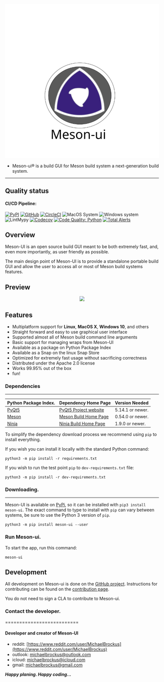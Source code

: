 <p align="center">
<img src="graphics/meson-ui.svg">
</p>

* Meson-ui® is a build GUI for Meson build system a next-generation build system.
----------------------------------------

## Quality status
#### CI/CD Pipeline:

[![PyPI](https://img.shields.io/pypi/v/meson-ui.svg)](https://pypi.python.org/pypi/meson-ui)
[![GitHub](https://img.shields.io/github/license/michaelbadcrumble/meson-ui.svg?color=blue)](https://github.com/michaelbadcrumble/meson-ui)
[![CircleCI](https://circleci.com/gh/michaelbadcrumble/meson-ui.svg?style=shield)](https://circleci.com/gh/michaelbadcrumble/meson-ui)
![MacOS System](https://github.com/michaelbadcrumble/meson-ui/workflows/MacOS%20System/badge.svg?branch=master)
![Windows system](https://github.com/michaelbadcrumble/meson-ui/workflows/Windows%20system/badge.svg?branch=master)
![LintMypy](https://github.com/michaelbadcrumble/meson-ui/workflows/LintMypy/badge.svg?branch=master)
[![Codecov](https://codecov.io/gh/michaelbadcrumble/meson-ui/coverage.svg?branch=master)](https://codecov.io/gh/michaelbadcrumble/meson-ui/branch/master)
[![Code Quality: Python](https://img.shields.io/lgtm/grade/python/g/michaelbadcrumble/meson-ui.svg?logo=lgtm&logoWidth=18)](https://lgtm.com/projects/g/michaelbadcrumble/meson-ui/context:python)
[![Total Alerts](https://img.shields.io/lgtm/alerts/g/michaelbadcrumble/meson-ui.svg?logo=lgtm&logoWidth=18)](https://lgtm.com/projects/g/michaelbadcrumble/meson-ui/alerts)

## Overview

Meson-UI is an open source build GUI meant to be both extremely fast,
and, even more importantly, as user friendly as possible.

The main design point of Meson-UI is to provide a standalone portable
build GUI and allow the user to access all or most of Meson build
systems features.


## Preview

<p align="center">
<img src="docs/markdown/images/preview.png">
</p>


## Features

*   Multiplatform support for **Linux**, **MacOS X**, **Windows 10**, and others
*   Straight forward and easy to use graphical user interface
*   Supported almost all of Meson build command line arguments
*   Basic support for managing wraps from Meson-UI
*   Available as a package on Python Package Index
*   Available as a Snap on the linux Snap Store
*   Optimized for extremely fast usage without sacrificing correctness
*   Distributed under the Apache 2.0 license
*   Works 99.95% out of the box
*   fun!

### Dependencies

-----------------------------------------------------------------------------------------------------------------
| Python Package Index.                   | Dependency Home Page                              |  Version Needed  |
|-----------------------------------------|---------------------------------------------------|------------------|
| [PyQt5](https://pypi.org/project/PyQt5) | [PyQt5 Project website](https://doc.qt.io/qtforpython/) | 5.14.1 or newer. |
| [Meson](https://pypi.org/project/meson) | [Meson Build Home Page](https://mesonbuild.com/)  | 0.54.0 or newer. |
| [Ninja](https://pypi.org/project/ninja) | [Ninja Build Home Page](https://ninja-build.org/) | 1.9.0 or newer.  |

To simplify the dependency download process we recommend using `pip` to install everything.

If you wish you can install it locally with the standard Python command:

```console
python3 -m pip install -r requirements.txt
```

If you wish to run the test point `pip` to `dev-requirements.txt` file:

```console
python3 -m pip install -r dev-requirements.txt
```

### Downloading.
--------

Meson-UI is available on [PyPi](https://pypi.org/project/meson-ui), so it can be
installed with `pip3 install meson-ui`. The exact command to type to install with
`pip` can vary between systems, be sure to use the Python 3 version of `pip`.

```console
python3 -m pip install meson-ui --user
```


### Run Meson-ui.

To start the app, run this command:

```console
meson-ui
```

## Development

All development on Meson-ui is done on the [GitHub project](https://github.com/michaelbadcrumble/meson-ui). 
Instructions for contributing can be found on the [contribution page](contributing.md).

You do not need to sign a CLA to contribute to Meson-ui.

### Contact the developer.
==========================

#### Developer and creator of Meson-UI

* reddit: [https://www.reddit.com/user/MichaelBrockus](https://www.reddit.com/user/MichaelBrockus)
* outlook: [michaelbrockus@outlook.com](mailto:michaelbrockus@outlook.com)
* icloud: [michaelbrockus@icloud.com](mailto:michaelbrockus@icloud.com)
* gmail: [michaelbrockus@gmail.com](mailto:michaelbrockus@gmail.com)

***Happy planing. Happy coding...***
